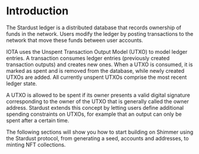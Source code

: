 # Introduction

The Stardust ledger is a distributed database that records ownership of funds in the network. Users modify the ledger by
posting transactions to the network that move these funds between user accounts.

IOTA uses the Unspent Transaction Output Model (UTXO) to model ledger entries. A transaction consumes ledger entries
(previously created transaction outputs) and creates new ones. When a UTXO is consumed, it is marked as spent and is
removed from the database, while newly created UTXOs are added. All currently unspent UTXOs comprise the most recent
ledger state.

A UTXO is allowed to be spent if its owner presents a valid digital signature corresponding to the owner of the UTXO
that is generally called the owner address. Stardust extends this concept by letting users define additional
spending constraints on UTXOs, for example that an output can only be spent after a certain time.

The following sections will show you how to start building on Shimmer using the Stardust protocol, from generating a 
seed, accounts and addresses, to minting NFT collections.

